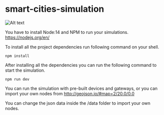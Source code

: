 # smart-cities-simulation

![Alt text](https://6141e9a586468835c67c02a1--lean-simulation-vr.netlify.app/eu.png "EU")

You have to install Node:14 and NPM to run your simulations.
https://nodejs.org/en/

To install all the project dependencies run following command on your shell.

```
npm install
```

After installing all the dependencies you can run the following command to start the simulation.

```
npm run dev
```

You can run the simulation with pre-built devices and gateways, or you can import your own nodes from http://geojson.io/#map=2/20.0/0.0

You can change the json data inside the /data folder to import your own nodes.
